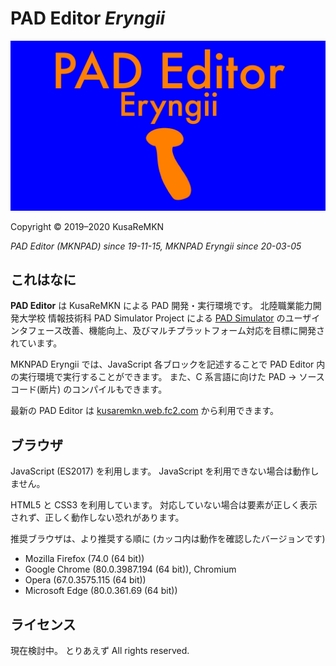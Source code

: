 # PAD Editor *Eryngii*

<div>
<img src="./img/mknpad.jpg" alt="mknpad logo">
</div>

Copyright © 2019–2020 KusaReMKN

*PAD Editor (MKNPAD) since 19-11-15, MKNPAD Eryngii since 20-03-05*

## これはなに

**PAD Editor** は KusaReMKN による PAD 開発・実行環境です。
北陸職業能力開発大学校 情報技術科 PAD Simulator Project による
[PAD Simulator](https://www.vector.co.jp/soft/win95/prog/se235608.html)
のユーザインタフェース改善、機能向上、及びマルチプラットフォーム対応を目標に開発されています。

MKNPAD Eryngii では、JavaScript 各ブロックを記述することで PAD Editor 内の実行環境で実行することができます。
また、C 系言語に向けた PAD → ソースコード(断片) のコンパイルもできます。

最新の PAD Editor は [kusaremkn.web.fc2.com](https://kusaremkn.web.fc2.com/) から利用できます。

## ブラウザ

JavaScript (ES2017) を利用します。
JavaScript を利用できない場合は動作しません。

HTML5 と CSS3 を利用しています。
対応していない場合は要素が正しく表示されず、正しく動作しない恐れがあります。

推奨ブラウザは、より推奨する順に (カッコ内は動作を確認したバージョンです)

- Mozilla Firefox (74.0 (64 bit))
- Google Chrome (80.0.3987.194 (64 bit)), Chromium
- Opera (67.0.3575.115 (64 bit))
- Microsoft Edge (80.0.361.69 (64 bit))

## ライセンス

現在検討中。
とりあえず
All rights reserved.
